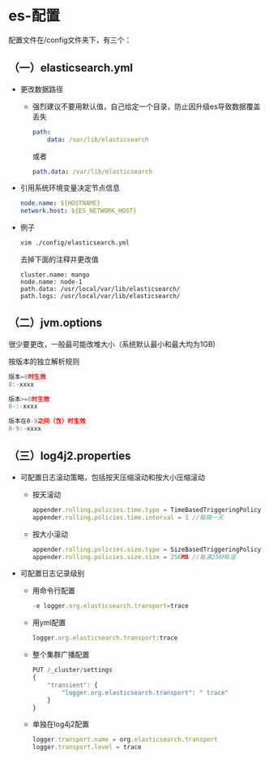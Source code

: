 # es-配置

配置文件在/config文件夹下，有三个：

## （一）elasticsearch.yml

- 更改数据路径
    - 强烈建议不要用默认值，自己给定一个目录，防止因升级es导致数据覆盖丢失
        ```yaml
        path:
            data: /var/lib/elasticsearch
        ```
        或者
        ```yaml
        path.data: /var/lib/elasticsearch
        ```

- 引用系统环境变量决定节点信息
    ```yaml
    node.name: ${HOSTNAME}
    network.host: ${ES_NETWORK_HOST}
    ```

- 例子

    ```bash
    vim ./config/elasticsearch.yml
    ```
    去掉下面的注释并更改值
    ```
    cluster.name: mango
    node.name: node-1
    path.data: /usr/local/var/lib/elasticsearch/
    path.logs: /usr/local/var/lib/elasticsearch/
    ```

## （二）jvm.options

很少要更改，一般最可能改堆大小（系统默认最小和最大均为1GB)

按版本的独立解析规则
```js
版本=8时生效
8:-xxxx

版本>=8时生效
8-:-xxxx

版本在8-9之间（含）时生效
8-9:-xxxx
```

## （三）log4j2.properties

- 可配置日志滚动策略，包括按天压缩滚动和按大小压缩滚动
    - 按天滚动
        ```js
        appender.rolling.policies.time.type = TimeBasedTriggeringPolicy
        appender.rolling.policies.time.interval = 1 //每隔一天
        ```
    - 按大小滚动
        ```js
        appender.rolling.policies.size.type = SizeBasedTriggeringPolicy
        appender.rolling.policies.size.size = 256MB //每满256MB滚
        ```

- 可配置日志记录级别
    - 用命令行配置
        ```js
        -e logger.org.elasticsearch.transport=trace
        ```
    - 用yml配置
        ```js
        logger.org.elasticsearch.transport:trace
        ```

    - 整个集群广播配置
        ```js
        PUT /_cluster/settings
        {
            "transient": {
                "logger.org.elasticsearch.transport": " trace"
            }
        }
        ```

    - 单独在log4j2配置
        ```js
        logger.transport.name = org.elasticsearch.transport
        logger.transport.level = trace
        ```